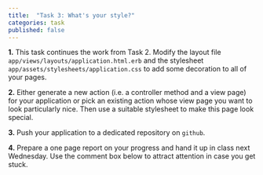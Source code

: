 ```yaml
---
title:  "Task 3: What's your style?"
categories: task
published: false
---
```


**1.** This task continues the work from Task 2.
Modify the layout file `app/views/layouts/application.html.erb`
and the stylesheet `app/assets/stylesheets/application.css`
to add some decoration to all of your pages.

**2.**
Either generate a new action
(i.e. a controller method and a view page) for
your application or pick an existing action
whose view page you want to look particularly
nice.  Then use a suitable stylesheet to
make this page look special.

**3.** Push your application to a dedicated repository
on `github`.

**4.** Prepare a one page report on your progress
and hand it up in class next Wednesday.
Use the comment box below to attract attention
in case you get stuck.
